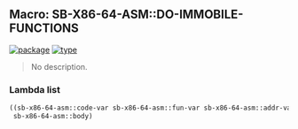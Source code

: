 ## Macro: SB-X86-64-ASM::DO-IMMOBILE-FUNCTIONS
[![package](https://img.shields.io/badge/Package-SB--X86--64--ASM-5f9ea0.svg?style=social&colorA=999999)](../) [![type](https://img.shields.io/badge/Type-Macro-5f9ea0.svg?style=social&colorA=999999)](../#macro) 

> No description.

### Lambda list
```cl
((sb-x86-64-asm::code-var sb-x86-64-asm::fun-var sb-x86-64-asm::addr-var &key if) &body
 sb-x86-64-asm::body)
```
